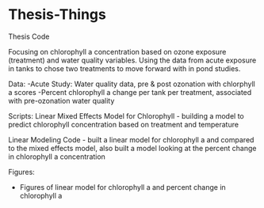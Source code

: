 # Thesis-Things
Thesis Code

Focusing on chlorophyll a concentration based on ozone exposure (treatment) and water quality variables.
Using the data from acute exposure in tanks to chose two treatments to move forward with in pond studies.

Data:
-Acute Study: Water quality data, pre & post ozonation with chlorphyll a scores
-Percent chlorophyll a change per tank per treatment, associated with pre-ozonation water quality

Scripts:
Linear Mixed Effects Model for Chlorophyll - building a model to predict chlorophyll concentration based on treatment and temperature

Linear Modeling Code - built a linear model for chlorophyll a and compared to the mixed effects model, also built a model looking at the percent change in chlorophyll a concentration

Figures:
- Figures of linear model for chlorophyll a and percent change in chlorophyll a

